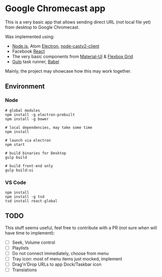 # Google Chromecast app

This is a very basic app that allows sending direct URL (not local file yet) from desktop to Google Chromecast.

Was implemented using:

- [Node.js](https://nodejs.org/en/), Atom [Electron](http://electron.atom.io/), [node-castv2-client](https://github.com/thibauts/node-castv2-client)
- Facebook [React](http://facebook.github.io/react/)
- The very basic components from [Material-UI](http://www.material-ui.com/#/) &amp; [Flexbox Grid](http://flexboxgrid.com/)
- [Gulp](http://gulpjs.com/) task runner, [Babel](https://babeljs.io/)

Mainly, the project may showcase how this may work together.

## Environment

### Node

```
# global modules
npm install -g electron-prebuilt
npm install -g bower

# local dependencies, may take some time
npm install

# launch via electron
npm start

# build binaries for Desktop
gulp build

# build front-end only
gulp build:ui
```

### VS Code

```
npm install
npm install -g tsd
tsd install react-global
```

## TODO

This stuff seems useful, feel free to contribute with a PR (not sure when will have time to implement):

- [ ] Seek, Volume control
- [ ] Playlists
- [ ] Do not connect immediately, choose from menu
- [ ] Tray icon: most of menu items just mocked, implement
- [ ] Drag'n'Drop URLs to app Dock/Taskbar icon
- [ ] Translations
